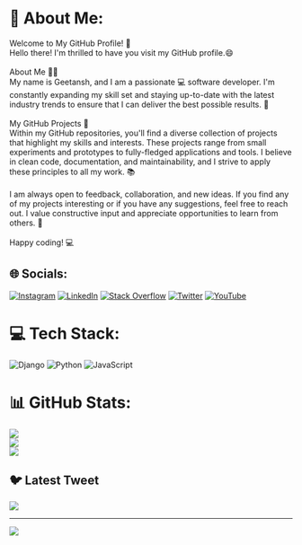 # 💫 About Me:
Welcome to My GitHub Profile! 👋<br>Hello there! I'm thrilled to have you visit my GitHub profile.😄<br><br>About Me 🙋‍♂️<br>My name is Geetansh, and I am a passionate 💻 software developer. I'm constantly expanding my skill set and staying up-to-date with the latest industry trends to ensure that I can deliver the best possible results. 🚀<br><br>My GitHub Projects 🚧<br>Within my GitHub repositories, you'll find a diverse collection of projects that highlight my skills and interests. These projects range from small experiments and prototypes to fully-fledged applications and tools. I believe in clean code, documentation, and maintainability, and I strive to apply these principles to all my work. 📚<br><br>I am always open to feedback, collaboration, and new ideas. If you find any of my projects interesting or if you have any suggestions, feel free to reach out. I value constructive input and appreciate opportunities to learn from others. 🤝<br><br>Happy coding! 💻


## 🌐 Socials:
[![Instagram](https://img.shields.io/badge/Instagram-%23E4405F.svg?logo=Instagram&logoColor=white)](https://instagram.com/geetansh_pardhi) [![LinkedIn](https://img.shields.io/badge/LinkedIn-%230077B5.svg?logo=linkedin&logoColor=white)](https://linkedin.com/in/geetansh-pardhi-875b15197) [![Stack Overflow](https://img.shields.io/badge/-Stackoverflow-FE7A16?logo=stack-overflow&logoColor=white)](https://stackoverflow.com/users/19487934) [![Twitter](https://img.shields.io/badge/Twitter-%231DA1F2.svg?logo=Twitter&logoColor=white)](https://twitter.com/geetanshpardhi) [![YouTube](https://img.shields.io/badge/YouTube-%23FF0000.svg?logo=YouTube&logoColor=white)](https://youtube.com/UCtDkinOcDLy3cEuxq4iL5Ew) 

# 💻 Tech Stack:
![Django](https://img.shields.io/badge/django-%23092E20.svg?style=for-the-badge&logo=django&logoColor=white) ![Python](https://img.shields.io/badge/python-3670A0?style=for-the-badge&logo=python&logoColor=ffdd54) ![JavaScript](https://img.shields.io/badge/javascript-%23323330.svg?style=for-the-badge&logo=javascript&logoColor=%23F7DF1E)
# 📊 GitHub Stats:
![](https://github-readme-stats.vercel.app/api?username=geetanshpardhi1&theme=ayu-mirage&hide_border=false&include_all_commits=false&count_private=false)<br/>
![](https://github-readme-streak-stats.herokuapp.com/?user=geetanshpardhi1&theme=ayu-mirage&hide_border=false)<br/>
![](https://github-readme-stats.vercel.app/api/top-langs/?username=geetanshpardhi1&theme=ayu-mirage&hide_border=false&include_all_commits=false&count_private=false&layout=compact)

## 🐦 Latest Tweet
[![](https://gtce.itsvg.in/api?username=geetanshpardhi)](https://github.com/VishwaGauravIn/github-twitter-card-embed)

---
[![](https://visitcount.itsvg.in/api?id=geetanshpardhi1&icon=2&color=0)](https://visitcount.itsvg.in)

<!-- Proudly created with GPRM ( https://gprm.itsvg.in ) -->
